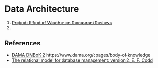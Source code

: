 # Data Architecture

<ol>
 <li><a href='./prj2/Readme.md'>Project: Effect of Weather on Restaurant Reviews</a>
 <li> 
</ol>

## References
<ul>
 <li> <a href='https://www.dama.org/cpages/body-of-knowledge'>DAMA DMBoK 2</a> https://www.dama.org/cpages/body-of-knowledge
 <li> <a href='https://dl.acm.org/doi/book/10.5555/77708'>The relational model for database management: version 2, E. F. Codd</a>
</ul>
